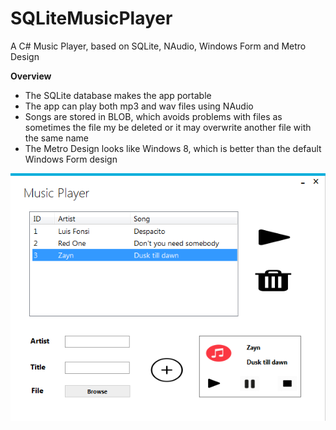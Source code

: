# SQLiteMusicPlayer

A C# Music Player, based on SQLite, NAudio, Windows Form and Metro Design

<b> Overview </b> 
<ul>
<li> The SQLite database makes the app portable</li>
<li> The app can play both mp3 and wav files using NAudio
<li> Songs are stored in BLOB, which avoids problems with files as sometimes the file my be deleted or it may overwrite another file with the same name</li>
<li> The Metro Design looks like Windows 8, which is better than the default Windows Form design
</ul>

![alt text](https://raw.githubusercontent.com/amonaldo/SQLiteMusicPlayer/master/screenshot.png)
